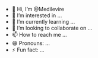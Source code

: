 - 👋 Hi, I’m @Medilevire
- 👀 I’m interested in ...
- 🌱 I’m currently learning ...
- 💞️ I’m looking to collaborate on ...
- 📫 How to reach me ...
- 😄 Pronouns: ...
- ⚡ Fun fact: ...

<!---
Medilevire/Medilevire is a ✨ special ✨ repository because its `README.md` (this file) appears on your GitHub profile.
You can click the Preview link to take a look at your changes.
--->
